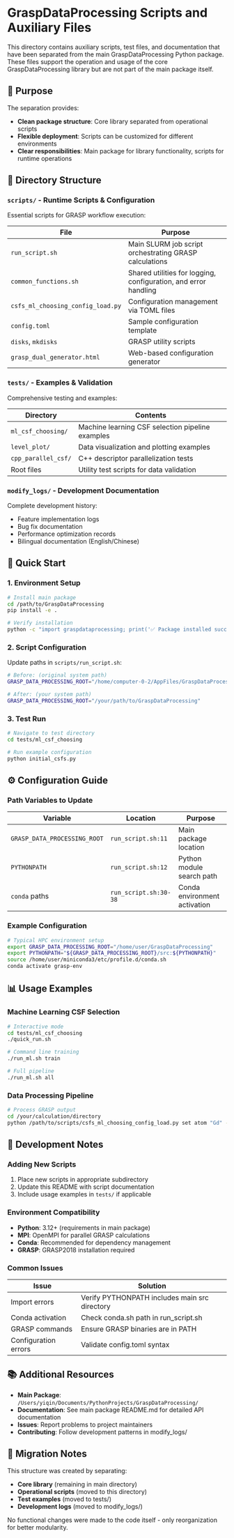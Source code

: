 # GraspDataProcessing Scripts and Auxiliary Files

This directory contains auxiliary scripts, test files, and documentation that have been separated from the main GraspDataProcessing Python package. These files support the operation and usage of the core GraspDataProcessing library but are not part of the main package itself.

## 🎯 Purpose

The separation provides:
- **Clean package structure**: Core library separated from operational scripts
- **Flexible deployment**: Scripts can be customized for different environments
- **Clear responsibilities**: Main package for library functionality, scripts for runtime operations

## 📁 Directory Structure

### `scripts/` - Runtime Scripts & Configuration
Essential scripts for GRASP workflow execution:

| File | Purpose |
|------|---------|
| `run_script.sh` | Main SLURM job script orchestrating GRASP calculations |
| `common_functions.sh` | Shared utilities for logging, configuration, and error handling |
| `csfs_ml_choosing_config_load.py` | Configuration management via TOML files |
| `config.toml` | Sample configuration template |
| `disks`, `mkdisks` | GRASP utility scripts |
| `grasp_dual_generator.html` | Web-based configuration generator |

### `tests/` - Examples & Validation
Comprehensive testing and examples:

| Directory | Contents |
|-----------|----------|
| `ml_csf_choosing/` | Machine learning CSF selection pipeline examples |
| `level_plot/` | Data visualization and plotting examples |
| `cpp_parallel_csf/` | C++ descriptor parallelization tests |
| Root files | Utility test scripts for data validation |

### `modify_logs/` - Development Documentation
Complete development history:
- Feature implementation logs
- Bug fix documentation
- Performance optimization records
- Bilingual documentation (English/Chinese)

## 🚀 Quick Start

### 1. Environment Setup
```bash
# Install main package
cd /path/to/GraspDataProcessing
pip install -e .

# Verify installation
python -c "import graspdataprocessing; print('✅ Package installed successfully')"
```

### 2. Script Configuration
Update paths in `scripts/run_script.sh`:

```bash
# Before: (original system path)
GRASP_DATA_PROCESSING_ROOT="/home/computer-0-2/AppFiles/GraspDataProcessing"

# After: (your system path)
GRASP_DATA_PROCESSING_ROOT="/your/path/to/GraspDataProcessing"
```

### 3. Test Run
```bash
# Navigate to test directory
cd tests/ml_csf_choosing

# Run example configuration
python initial_csfs.py
```

## ⚙️ Configuration Guide

### Path Variables to Update

| Variable | Location | Purpose |
|----------|----------|---------|
| `GRASP_DATA_PROCESSING_ROOT` | `run_script.sh:11` | Main package location |
| `PYTHONPATH` | `run_script.sh:12` | Python module search path |
| `conda` paths | `run_script.sh:30-38` | Conda environment activation |

### Example Configuration
```bash
# Typical HPC environment setup
export GRASP_DATA_PROCESSING_ROOT="/home/user/GraspDataProcessing"
export PYTHONPATH="${GRASP_DATA_PROCESSING_ROOT}/src:${PYTHONPATH}"
source /home/user/miniconda3/etc/profile.d/conda.sh
conda activate grasp-env
```

## 📊 Usage Examples

### Machine Learning CSF Selection
```bash
# Interactive mode
cd tests/ml_csf_choosing
./quick_run.sh

# Command line training
./run_ml.sh train

# Full pipeline
./run_ml.sh all
```

### Data Processing Pipeline
```bash
# Process GRASP output
cd /your/calculation/directory
python /path/to/scripts/csfs_ml_choosing_config_load.py set atom "Gd" -f config.toml
```

## 🔧 Development Notes

### Adding New Scripts
1. Place new scripts in appropriate subdirectory
2. Update this README with script documentation
3. Include usage examples in `tests/` if applicable

### Environment Compatibility
- **Python**: 3.12+ (requirements in main package)
- **MPI**: OpenMPI for parallel GRASP calculations
- **Conda**: Recommended for dependency management
- **GRASP**: GRASP2018 installation required

### Common Issues

| Issue | Solution |
|-------|----------|
| Import errors | Verify PYTHONPATH includes main src directory |
| Conda activation | Check conda.sh path in run_script.sh |
| GRASP commands | Ensure GRASP binaries are in PATH |
| Configuration errors | Validate config.toml syntax |

## 📚 Additional Resources

- **Main Package**: `/Users/yiqin/Documents/PythonProjects/GraspDataProcessing/`
- **Documentation**: See main package README.md for detailed API documentation
- **Issues**: Report problems to project maintainers
- **Contributing**: Follow development patterns in modify_logs/

## 🔄 Migration Notes

This structure was created by separating:
- **Core library** (remaining in main directory)
- **Operational scripts** (moved to this directory)
- **Test examples** (moved to tests/)
- **Development logs** (moved to modify_logs/)

No functional changes were made to the code itself - only reorganization for better modularity.